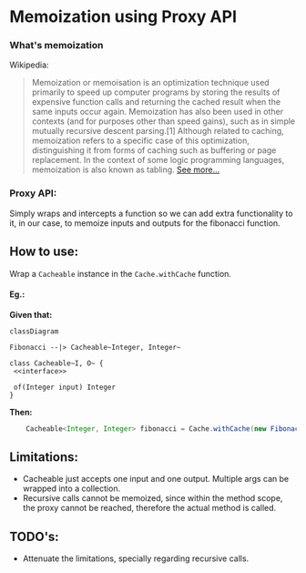 # Memoization using Proxy API

### What's memoization

Wikipedia:
> Memoization or memoisation is an optimization technique used primarily to speed up computer programs by storing the 
> results of expensive function calls and returning the cached result when the same inputs occur again. 
> Memoization has also been used in other contexts (and for purposes other than speed gains), 
> such as in simple mutually recursive descent parsing.[1] 
> Although related to caching, memoization refers to a specific case of this optimization, 
> distinguishing it from forms of caching such as buffering or page replacement. 
> In the context of some logic programming languages, memoization is also known as tabling.
> [See more...](https://en.wikipedia.org/wiki/Memoization)

### Proxy API:
Simply wraps and intercepts a function so we can add extra functionality to it, in our case, 
to memoize inputs and outputs for the fibonacci function.

## How to use:
Wrap a `Cacheable` instance in the `Cache.withCache` function.

#### Eg.:

**Given that:**

```mermaid
classDiagram

Fibonacci --|> Cacheable~Integer, Integer~

class Cacheable~I, O~ {
 <<interface>>
    
 of(Integer input) Integer
}

```
**Then:**
```java
    Cacheable<Integer, Integer> fibonacci = Cache.withCache(new Fibonacci())
```

## Limitations:
- Cacheable just accepts one input and one output. Multiple args can be wrapped into a collection.
- Recursive calls cannot be memoized, since within the method scope, the proxy cannot be reached, therefore the actual method is called.


## TODO's:
- Attenuate the limitations, specially regarding recursive calls.
